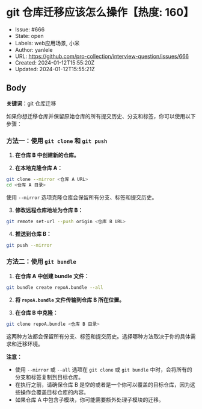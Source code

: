 # git 仓库迁移应该怎么操作【热度: 160】

- Issue: #666
- State: open
- Labels: web应用场景, 小米
- Author: yanlele
- URL: https://github.com/pro-collection/interview-question/issues/666
- Created: 2024-01-12T15:55:20Z
- Updated: 2024-01-12T15:55:21Z

## Body

**关键词**：git 仓库迁移

如果你想迁移仓库并保留原始仓库的所有提交历史、分支和标签，你可以使用以下步骤：

### 方法一：使用 `git clone` 和 `git push`

1. **在仓库 B 中创建新的仓库。**

2. **在本地克隆仓库 A：**
```bash
git clone --mirror <仓库 A URL>
cd <仓库 A 目录>
```

使用 `--mirror` 选项克隆仓库会保留所有分支、标签和提交历史。

3. **修改远程仓库地址为仓库 B：**
```bash
git remote set-url --push origin <仓库 B URL>
```

4. **推送到仓库 B：**
```bash
git push --mirror
```

### 方法二：使用 `git bundle`

1. **在仓库 A 中创建 bundle 文件：**
```bash
git bundle create repoA.bundle --all
```

2. **将 `repoA.bundle` 文件传输到仓库 B 所在位置。**

3. **在仓库 B 中克隆：**
```bash
git clone repoA.bundle <仓库 B 目录>
```

这两种方法都会保留所有分支、标签和提交历史。选择哪种方法取决于你的具体需求和迁移环境。

**注意：**
- 使用 `--mirror` 或 `--all` 选项在 `git clone` 或 `git bundle` 中时，会将所有的分支和标签复制到目标仓库。
- 在执行之前，请确保仓库 B 是空的或者是一个你可以覆盖的目标仓库，因为这些操作会覆盖目标仓库的内容。
- 如果仓库 A 中包含子模块，你可能需要额外处理子模块的迁移。

